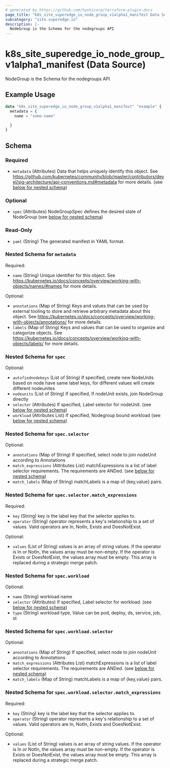 ```yaml
---
# generated by https://github.com/hashicorp/terraform-plugin-docs
page_title: "k8s_site_superedge_io_node_group_v1alpha1_manifest Data Source - terraform-provider-k8s"
subcategory: "site.superedge.io"
description: |-
  NodeGroup is the Schema for the nodegroups API
---
```


# k8s_site_superedge_io_node_group_v1alpha1_manifest (Data Source)

NodeGroup is the Schema for the nodegroups API

## Example Usage

```terraform
data "k8s_site_superedge_io_node_group_v1alpha1_manifest" "example" {
  metadata = {
    name = "some-name"

  }
}
```

<!-- schema generated by tfplugindocs -->
## Schema

### Required

- `metadata` (Attributes) Data that helps uniquely identify this object. See https://github.com/kubernetes/community/blob/master/contributors/devel/sig-architecture/api-conventions.md#metadata for more details. (see [below for nested schema](#nestedatt--metadata))

### Optional

- `spec` (Attributes) NodeGroupSpec defines the desired state of NodeGroup (see [below for nested schema](#nestedatt--spec))

### Read-Only

- `yaml` (String) The generated manifest in YAML format.

<a id="nestedatt--metadata"></a>
### Nested Schema for `metadata`

Required:

- `name` (String) Unique identifier for this object. See https://kubernetes.io/docs/concepts/overview/working-with-objects/names/#names for more details.

Optional:

- `annotations` (Map of String) Keys and values that can be used by external tooling to store and retrieve arbitrary metadata about this object. See https://kubernetes.io/docs/concepts/overview/working-with-objects/annotations/ for more details.
- `labels` (Map of String) Keys and values that can be used to organize and categorize objects. See https://kubernetes.io/docs/concepts/overview/working-with-objects/labels/ for more details.


<a id="nestedatt--spec"></a>
### Nested Schema for `spec`

Optional:

- `autofindnodekeys` (List of String) If specified, create new NodeUnits based on node have same label keys, for different values will create different nodeunites
- `nodeunits` (List of String) If specified, If nodeUnit exists, join NodeGroup directly
- `selector` (Attributes) If specified, Label selector for nodeUnit. (see [below for nested schema](#nestedatt--spec--selector))
- `workload` (Attributes List) If specified, Nodegroup bound workload (see [below for nested schema](#nestedatt--spec--workload))

<a id="nestedatt--spec--selector"></a>
### Nested Schema for `spec.selector`

Optional:

- `annotations` (Map of String) If specified, select node to join nodeUnit according to Annotations
- `match_expressions` (Attributes List) matchExpressions is a list of label selector requirements. The requirements are ANDed. (see [below for nested schema](#nestedatt--spec--selector--match_expressions))
- `match_labels` (Map of String) matchLabels is a map of {key,value} pairs.

<a id="nestedatt--spec--selector--match_expressions"></a>
### Nested Schema for `spec.selector.match_expressions`

Required:

- `key` (String) key is the label key that the selector applies to.
- `operator` (String) operator represents a key's relationship to a set of values. Valid operators are In, NotIn, Exists and DoesNotExist.

Optional:

- `values` (List of String) values is an array of string values. If the operator is In or NotIn, the values array must be non-empty. If the operator is Exists or DoesNotExist, the values array must be empty. This array is replaced during a strategic merge patch.



<a id="nestedatt--spec--workload"></a>
### Nested Schema for `spec.workload`

Optional:

- `name` (String) workload name
- `selector` (Attributes) If specified, Label selector for workload. (see [below for nested schema](#nestedatt--spec--workload--selector))
- `type` (String) workload type, Value can be pod, deploy, ds, service, job, st

<a id="nestedatt--spec--workload--selector"></a>
### Nested Schema for `spec.workload.selector`

Optional:

- `annotations` (Map of String) If specified, select node to join nodeUnit according to Annotations
- `match_expressions` (Attributes List) matchExpressions is a list of label selector requirements. The requirements are ANDed. (see [below for nested schema](#nestedatt--spec--workload--selector--match_expressions))
- `match_labels` (Map of String) matchLabels is a map of {key,value} pairs.

<a id="nestedatt--spec--workload--selector--match_expressions"></a>
### Nested Schema for `spec.workload.selector.match_expressions`

Required:

- `key` (String) key is the label key that the selector applies to.
- `operator` (String) operator represents a key's relationship to a set of values. Valid operators are In, NotIn, Exists and DoesNotExist.

Optional:

- `values` (List of String) values is an array of string values. If the operator is In or NotIn, the values array must be non-empty. If the operator is Exists or DoesNotExist, the values array must be empty. This array is replaced during a strategic merge patch.
